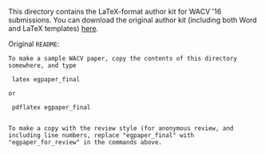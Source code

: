 This directory contains the LaTeX-format author kit for WACV '16 submissions.
You can download the original author kit (including both Word and LaTeX
templates)
[here](http://www.wacv16.org/wp-content/uploads/2015/08/wacv2016-author-kit.zip).

Original `README`:

    To make a sample WACV paper, copy the contents of this directory
    somewhere, and type

     latex egpaper_final

    or

     pdflatex egpaper_final


    To make a copy with the review style (for anonymous review, and
    including line numbers, replace "egpaper_final" with
    "egpaper_for_review" in the commands above.
